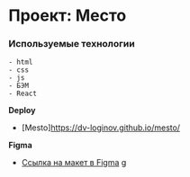 # Проект: Место

### Используемые технологии
    - html
    - css
    - js
    - БЭМ
    - React

**Deploy**

* [Mesto]https://dv-loginov.github.io/mesto/

**Figma**

* [Ссылка на макет в Figma](https://www.figma.com/file/2cn9N9jSkmxD84oJik7xL7/JavaScript.-Sprint-4?node-id=0%3A1)
g
